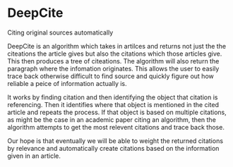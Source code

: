 # DeepCite
Citing original sources automatically

DeepCite is an algorithm which takes in artilces and returns not just the the citeations the article gives
but also the citations which those articles give. This then produces a tree of citeations. The algorithm 
will also return the paragraph where the infomation originates.
This allows the user to easily trace back otherwise difficult to find source and quickly figure out how reliable
a peice of information actually is.

It works by finding citation and then identifying the object that citation is referencing. Then it identifies
where that object is mentioned in the cited article and repeats the process. If that object is based on multiple
citations, as might be the case in an academic paper citing an algorithm, then the algorithm attempts to get the
most relevent citations and trace back those.

Our hope is that eventually we will be able to weight the returned citations by relevance and automatically
create citations based on the information given in an article.